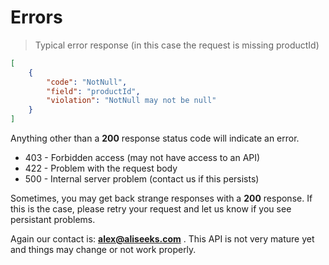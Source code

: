 # Errors

> Typical error response (in this case the request is missing productId)

```json
[
    {
        "code": "NotNull",
        "field": "productId",
        "violation": "NotNull may not be null"
    }
]
```

Anything other than a **200** response status code will indicate an error.

- 403 - Forbidden access (may not have access to an API)
- 422 - Problem with the request body
- 500 - Internal server problem (contact us if this persists)

Sometimes, you may get back strange responses with a **200** response. If this is the case,
please retry your request and let us know if you see persistant problems.

Again our contact is: **alex@aliseeks.com** . This API is not very mature yet
and things may change or not work properly.
